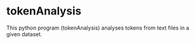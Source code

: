 # tokenAnalysis
This python program (tokenAnalysis) analyses tokens from text files in a given dataset.
